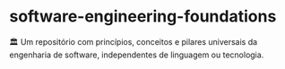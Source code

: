 # software-engineering-foundations
🏛️ Um repositório com princípios, conceitos e pilares universais da engenharia de software, independentes de linguagem ou tecnologia.
